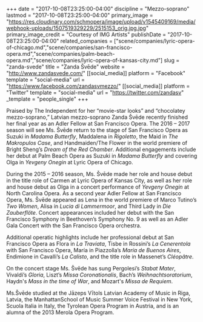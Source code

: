 +++
date = "2017-10-08T23:25:00-04:00"
discipline = "Mezzo-soprano"
lastmod = "2017-10-08T23:25:00-04:00"
primary_image = "https://res.cloudinary.com/schmopera/image/upload/v1545409169/media/webhook-uploads/1507519329229/2515153_orig.jpg.jpg"
primary_image_credit = "Courtesy of IMG Artists"
publishDate = "2017-10-08T23:25:00-04:00"
related_companies = ["scene/companies/lyric-opera-of-chicago.md","scene/companies/san-francisco-opera.md","scene/companies/palm-beach-opera.md","scene/companies/lyric-opera-of-kansas-city.md"]
slug = "zanda-svede"
title = "Zanda Švēde"
website = "http://www.zandasvede.com/"
[[social_media]]
platform = "Facebook"
template = "social-media"
url = "https://www.facebook.com/zandasvmezzo/"
[[social_media]]
platform = "Twitter"
template = "social-media"
url = "https://twitter.com/zandasv"
_template = "people_single"
+++

Praised by The Independent for her “movie-star looks” and “chocolatey mezzo-soprano,” Latvian mezzo-soprano Zanda Švēde recently finished her final year as an Adler Fellow at San Francisco Opera. The 2016 – 2017 season will see Ms. Švēde return to the stage of San Francisco Opera as Suzuki in *Madama Butterfly*, Maddalena in *Rigoletto*, the Maid in *The Makropulos Case*, and Handmaiden/The Flower in the world premiere of Bright Sheng’s *Dream of the Red Chamber*. Additional engagements include her debut at Palm Beach Opera as Suzuki in *Madama Butterfly* and covering Olga in *Yevgeny Onegin* at Lyric Opera of Chicago.  

During the 2015 – 2016 season, Ms. Švēde made her role and house debut in the title role of Carmen at Lyric Opera of Kansas City, as well as her role and house debut as Olga in a concert performance of *Yevgeny Onegin* at North Carolina Opera. As a second year Adler Fellow at San Francisco Opera, Ms. Švēde appeared as Lena in the world premiere of Marco Tutino’s *Two Women*, Alisa in *Lucia di Lammermoor*, and Third Lady in *Die Zauberflöte*. Concert appearances included her debut with the San Francisco Symphony in Beethoven’s Symphony No. 9 as well as an Adler Gala Concert with the San Francisco Opera orchestra.  

Additional operatic highlights include her professional debut at San Francisco Opera as Flora in *La Traviata*, Tisbe in Rossini’s *La Cenerentola* with San Francisco Opera, María in Piazzolla’s *María de Buenos Aires*, Endimione in Cavalli’s *La Calisto*, and the title role in Massenet’s *Cléopâtre*. 

On the concert stage Ms. Švēde has sung Pergolesi’s *Stabat Mater*, Vivaldi’s *Gloria*, Liszt’s *Missa Coronationalis*, Bach’s *Weihnachtsoratorium*, Haydn's *Mass in the time of War*, and Mozart's *Missa de Requiem*. 

Ms.Švēde studied at the Jāzeps Vītols Latvian Academy of Music in Riga, Latvia, the ManhattanSchool of Music Summer Voice Festival in New York, Scuola Italia in Italy, the Tyrolean Opera Program in Austria, and is an alumna of the 2013 Merola Opera Program. 
